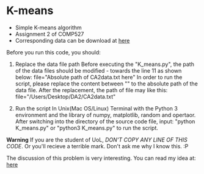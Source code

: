 # K-means
- Simple K-means algorithm
- Assignment 2 of COMP527
- Corresponding data can be download at [here](http://cgi.csc.liv.ac.uk/~danushka/lect/dm/CA2data.txt)

Before you run this code, you should:
1. Replace the data file path
Before executing the "K_means.py", the path of the data files should be modified - towards the line 11 as shown below:
file="Absolute path of CA2data.txt here"
In order to run the script, please replace the content between "" to the absolute path of the data file. After the replacement, the path of file may like this:
file="/Users/Desktop/DA2/CA2data.txt"

2. Run the script
In Unix(Mac OS/Linux) Terminal with the Python 3 environment and the library of numpy, matplotlib, random and opertaor. After switching into the directory of the source code file, input:
"python K_means.py" 
or
"python3 K_means.py"
to run the script. 

**Warning** 
If you are the student of UoL, *DON'T COPY ANY LINE OF THIS CODE*. Or you'll recieve a terrible mark. 
Don't ask me why I know this. :P

The discussion of this problem is very interesting. You can read my idea at: [here](https://typewind.github.io/2017/03/27/instance-output/)
